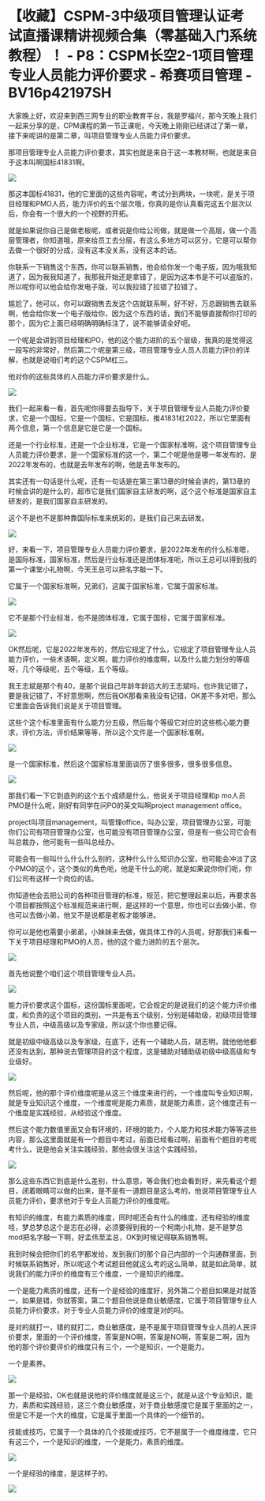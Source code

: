 # 【收藏】CSPM-3中级项目管理认证考试直播课精讲视频合集（零基础入门系统教程）！ - P8：CSPM长空2-1项目管理专业人员能力评价要求 - 希赛项目管理 - BV16p42197SH

大家晚上好，欢迎来到西三网专业的职业教育平台，我是罗福兴，那今天晚上我们一起来分享的是，CPM课程的第一节正课呃，今天晚上刚刚已经讲过了第一章，接下来呢讲的是第二章，叫项目管理专业人员能力评价要求。

那项目管理专业人员能力评价要求，其实也就是来自于这一本教材啊，也就是来自于这本叫啊国标41831啊。

![](img/b87e9cabeefb4b76f227f15d43b8b530_1.png)

那这本国标41831，他的它里面的这些内容呢，考试分到两块，一块呢，是关于项目经理和PMO人员，能力评价的五个层次哦，你真的是你认真看完这五个层次以后，你会有一个很大的一个视野的开拓。

就是如果说你自己是做老板呢，或者说是你给公司做，就是做一个高层，做一个高层管理者，你知道哦，原来给员工去分层，有这么多地方可以区分，它是可以帮你去做一个很好的分成，没有这本没关系，没有这本的话。

你联系一下销售这个东西，你可以联系销售，他会给你发一个电子版，因为哦我知道了，因为我我知道了，我那我开始还是拿错了，是因为这本书是不可以盗版的，所以呢你可以他会给你发电子版，可以我拉错了拉错了拉错了。

尴尬了，他可以，你可以跟销售去发这个店就联系啊，好不好，万总跟销售去联系啊，他会给你发一个电子版给你，因为这个东西的话，我们不能够直接帮你打印的那个，因为它上面已经明确明确标注了，说不能够请全好呃。

一个呢是会讲到项目经理和PO，他的这个能力进阶的五个层级，我真的是觉得这一段写的非常好，然后第二个呢是第三级，项目管理专业人员人员能力评价的详解，也就是说咱们考的这个CSPM杠三。

他对你的这些具体的人员能力评价要求是什么。

![](img/b87e9cabeefb4b76f227f15d43b8b530_3.png)

我们一起来看一看，首先呢你得要去指导下，关于项目管理专业人员能力评价要求，它是一个国标，它是一个国标，它是国标，推41831杠2022，所以它里面有两个信息，第一个信息是它是它是一个国标。

还是一个行业标准，还是一个企业标准，它是一个国家标准啊，这个项目管理专业人员能力评价要求，是一个国家标准的这一个，第二个呢是他是哪一年发布的，是2022年发布的，也就是去年发布的啊，他是去年发布的。

其实还有一句话是什么呢，还有一句话是在第三第13章的时候会讲的，第13章的时候会讲的是什么的，超市它是我们国家自主研发的啊，这个这个标准是国家自主研发的，是我们国家自主研发的。

这个不是也不是那种靠国际标准来统彩的，是我们自己来去研发。

![](img/b87e9cabeefb4b76f227f15d43b8b530_5.png)

好，来看一下，项目管理专业人员能力评价要求，是2022年发布的什么标准嗯，是国际标准，国家标准，然后是行业标准还是团体标准呃，所以王总可以得到我的第一个课堂小礼物啊，今天王总可以把名字敲一下。

它属于一个国家标准啊，兄弟们，这属于国家标准，它属于国家标准。

![](img/b87e9cabeefb4b76f227f15d43b8b530_7.png)

它不是那个行业标准，也不是团体标准，它属于国标，它属于国家标准。

![](img/b87e9cabeefb4b76f227f15d43b8b530_9.png)

OK然后呢，它是2022年发布的，然后它规定了什么，它规定了项目管理专业人员能力评价，一些术语啊，定义啊，能力评价的维度啊，以及什么能力划分的等级呀，几个等级呢，五个等级，五个等级。

我王志斌是那个有40，是那个说自己年龄年龄远大的王志斌吗，也许我记错了，要是我记错了，不好意思啊，然后我OK那看来我没有记错，OK差不多对吧，那么它里面会告诉我们说是关于项目管理。

这些个这个标准里面有什么能力分五级，然后每个等级它对应的这些核心能力要求，评价方法，评价结果等等，所以这个文件是一个国家标准啊。



![](img/b87e9cabeefb4b76f227f15d43b8b530_11.png)

是一个国家标准，然后这个国家标准里面谈历了很多很多，很多很多信息。

![](img/b87e9cabeefb4b76f227f15d43b8b530_13.png)

那我们看一下它到底列的这个五个成绩是什么，他说关于项目经理和p mo人员PMO是什么呢，刚好有同学在问PO的英文叫啊project management office。

project叫项目management，叫管理office，叫办公室，项目管理办公室，可能你们公司有项目管理办公室，也可能没有项目管理办公室，但是有一些公司它会有叫总裁办，他可能有一些叫总经办。

可能会有一些叫什么什么什么别的，这种什么什么知识办公室，他可能会冲淡了这个PMO的这个，这个类似的角色呃，他是干什么的呢，就是如果说你你们呃，你们公司有这样一个岗位的话。

你知道他会去把公司的各种项目管理的标准，规范，把它整理起来以后，再要求各个项目都按照这个标准规范来进行啊，是这样的一个意思，你也可以去做小弟，你也可以去做小弟，他又不是说都是老板才能够进。

你可以是他也需要小弟弟，小妹妹来去做，做具体工作的人员呢，好那我们来看一下关于项目经理和PMO的人员，他的这个能力进阶的五个层次。



![](img/b87e9cabeefb4b76f227f15d43b8b530_15.png)

首先他说整个咱们这个项目管理专业人员。

![](img/b87e9cabeefb4b76f227f15d43b8b530_17.png)

能力评价要求这个国标，这份国标里面呢，它会规定的是说我们的这个能力评价维度，和负责的这个项目的类别，一共是有五个级别，分别是辅助级，初级项目管理专业人员，中级高级以及专家级，所以这个你也要记得。

就是初级中级高级以及专家级，在底下，还有一个辅助人员，胡志明，就他他他都还没有达到，那种说去管理项目的这个程度，这是辅助对辅助级初级中级高级和专业级好。



![](img/b87e9cabeefb4b76f227f15d43b8b530_19.png)

然后呢，他的那个评价维度呢是从这三个维度来进行的，一个维度叫专业知识啊，就是专业知识这个维度，一个维度呢是能力素质，就是能力素质，这个维度还有一个维度是实践经验，从经验这个维度。

然后这个能力数值里面又会有环境的，环境的能力，个人能力和技术能力等等这些内容，那么这里面就是有一个题目中考过，前面已经看过啊，前面有个题目的考呢考什么，说是他会关注实践经验，那他会很关注这个实践经验。



![](img/b87e9cabeefb4b76f227f15d43b8b530_21.png)

那么这些东西它到底是什么差别，什么意思，等会我们也会看到好，来先看这个题目，闭着眼睛可以做的出来，是不是有一道题目是这么考的，他说项目管理专业人员能力评价，要求他对于专业人员能力评价的维度呢。

有知识的维度，有能力素质的维度，同时呢还会有什么的维度，还有经验的维度哇，梦总梦总这个是志在必得，必须要得到我的一个柯南小礼物，是不是梦总mod把名字敲一下啊，好孟伟至孟总，OK到时候记得联系销售啊。

我到时候会把你们的名字都发给，发到我们的那个自己内部的一个沟通群里面，到时候联系销售好，所以呢这个考试题目他就这么考的这么简单，就是如此简单，就说我们的能力评价的维度有三个维度，一个是知识的维度。

一个是能力素质的维度，还有一个是经验的维度好，另外第二个题目如果是对就答一，如果是错，你就答案，第二个题目他说是商业敏感度，它属于项目管理专业人员能力评价要求，对于专业人员能力评价的维度是对的吗。

是对的就打一，错的就打二，商业敏感度，是不是属于项目管理专业人员的人民评价要求，里面的一个评价维度，答案是NO啊，答案是NO啊，答案是二啊，因为他的那个评价要评价的维度只有三个，一个是知识，一个是能力。

一个是素养。

![](img/b87e9cabeefb4b76f227f15d43b8b530_23.png)

那一个是经验，OK也就是说他的评价维度就是这三个，就是从这个专业知识，能力，素质和实践经验，这三个商业敏感度，对于商业敏感度它是属于里面的之一，但是它不是一个大的维度，它是属于里面一个具体的一个细节的。

技能或技巧，它属于一个具体的几个技能或技巧，它不是属于一个维度维度，它只有这三个，一个是知识的维度，一个是能力，素质的维度。



![](img/b87e9cabeefb4b76f227f15d43b8b530_25.png)

一个是经验的维度，是这样子的。

![](img/b87e9cabeefb4b76f227f15d43b8b530_27.png)